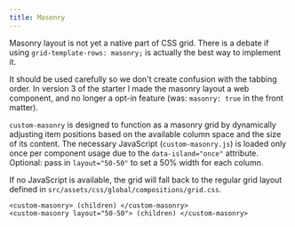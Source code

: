 ```yaml
---
title: Masonry
---
```



Masonry layout is not yet a native part of CSS grid. There is a debate if using `grid-template-rows: masonry;` is actually the best way to implement it.

It should be used carefully so we don't create confusion with the tabbing order. In version 3 of the starter I made the masonry layout a web component, and no longer a opt-in feature (was: `masonry: true` in the front matter).

`custom-masonry` is designed to function as a masonry grid by dynamically adjusting item positions based on the available column space and the size of its content. The necessary JavaScript (`custom-masonry.js`) is loaded only once per component usage due to the `data-island="once"` attribute.
Optional: pass in `layout="50-50"` to set a 50% width for each column.

If no JavaScript is available, the grid will fall back to the regular grid layout defined in `src/assets/css/global/compositions/grid.css`.

```
<custom-masonry> (children) </custom-masonry>
<custom-masonry layout="50-50"> (children) </custom-masonry>
```

<div><custom-masonry>
   <div style="background-color: var(--color-primary); aspect-ratio: 3/2;"></div>
	 	<div></div>
		<div style="background-color: var(--color-tertiary); aspect-ratio: 4/5;"></div>
		<div style="background-color: var(--color-primary);"></div>
		<div></div>
		<div style="background-color: var(--color-secondary); aspect-ratio: 5/4;"></div>
		<div></div>
		<div style="background-color: var(--color-secondary);"></div>
    <div style="background-color: var(--color-primary); aspect-ratio: 16/9;"></div>
	 	<div></div>
</custom-masonry></div>

<style>
  custom-masonry div {
    inline-size: min(30rem, 100%);
		aspect-ratio: 1;
    background-color: var(--color-text);
  }
</style>